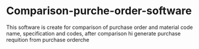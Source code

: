 # Comparison-purche-order-software
This software is create for comparison of purchase order and material code name, specification and codes, after comparison hi generate purchase requition from purchase orderche
